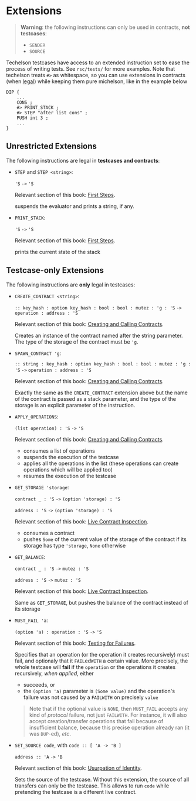 # Extensions

> **Warning**: the following instructions can only be used in contracts, **not testcases**:
> - `SENDER`
> - `SOURCE`

Techelson testcases have access to an extended instruction set to ease the process of writing
tests. See `rsc/tests/` for more examples. Note that techelson treats `#>` as whitespace, so you
can use extensions in contracts (when [legal](#unrestricted-extensions)) while keeping them pure
michelson, like in the example below

```
DIP {
    ...
    CONS ;
    #> PRINT_STACK ;
    #> STEP "after list cons" ;
    PUSH int 3 ;
    ...
}
```

## Unrestricted Extensions

The following instructions are legal in **testcases and contracts**:

- `STEP` and `STEP <string>`:

    `'S` `->` `'S`

    Relevant section of this book: [First Steps].

    suspends the evaluator and prints a string, if any.

- `PRINT_STACK`:

    `'S` `->` `'S`

    Relevant section of this book: [First Steps].

    prints the current state of the stack

## Testcase-only Extensions

The following instructions are **only** legal in testcases:

- `CREATE_CONTRACT <string>`:

    `:: key_hash : option key_hash : bool : bool : mutez : 'g : 'S`
    `->` `operation : address : 'S`

    Relevant section of this book: [Creating and Calling Contracts].

    Creates an instance of the contract named after the string parameter. The type of the storage
    of the contract must be `'g`.

- `SPAWN_CONTRACT 'g`:

    `:: string : key_hash : option key_hash : bool : bool : mutez : 'g : 'S`
    `->` `operation : address : 'S`

    Relevant section of this book: [Creating and Calling Contracts].

    Exactly the same as the `CREATE_CONTRACT` extension above but the name of the contract is
    passed as a stack parameter, and the type of the storage is an explicit parameter of the
    instruction.

- `APPLY_OPERATIONS`:

    `(list operation) : 'S` `->` `'S`

    Relevant section of this book: [Creating and Calling Contracts].

    - consumes a list of operations
    - suspends the execution of the testcase
    - applies all the operations in the list (these operations can create operations which will be
        applied too)
    - resumes the execution of the testcase

- `GET_STORAGE 'storage`:

    `contract _ : 'S` `->` `(option 'storage) : 'S`

    `address : 'S` `->` `(option 'storage) : 'S`

    Relevant section of this book: [Live Contract Inspection].

    - consumes a contract
    - pushes `Some` of the current value of the storage of the contract if its storage has type
        `'storage`, `None` otherwise

- `GET_BALANCE`:

    `contract _ : 'S` `->` `mutez : 'S`

    `address : 'S` `->` `mutez : 'S`

    Relevant section of this book: [Live Contract Inspection].

    Same as `GET_STORAGE`, but pushes the balance of the contract instead of its storage

- `MUST_FAIL 'a`:

    `(option 'a) : operation : 'S` `->` `'S`

    Relevant section of this book: [Testing for Failures].

    Specifies that an operation (or the operation it creates recursively) must fail, and optionaly
    that it `FAIL`ed`WITH` a certain value. More precisely, the whole testcase will **fail** if the
    `operation` or the operations it creates recursively, *when applied*, either

    - succeeds, or
    - the `(option 'a)` parameter is `(Some value)` and the operation's failure was not caused by a
        `FAILWITH` on precisely `value`
    
    > Note that if the optional value is `NONE`, then `MUST_FAIL` accepts any kind of *protocol*
    > failure, not just `FAILWITH`. For instance, it will also accept creation/transfer operations
    > that fail because of insufficient balance, because this precise operation already ran (it was
    > `DUP`-ed), *etc*.

- `SET_SOURCE code`, with `code :: [ 'A -> 'B ]`

    `address :: 'A` `->` `'B`

    Relevant section of this book: [Usurpation of Identity].

    Sets the source of the testcase. Without this extension, the source of all transfers can only
    be the testcase. This allows to run `code` while pretending the testcase is a different live
    contract.

[First Steps]: ../testing/basic.md (First Steps section)
[Creating and Calling Contracts]: ../testing/contracts.md (Creating and Calling Contracts section)
[Live Contract Inspection]: ../testing/inspection.md (Live Contract Inspection section)
[Testing for Failures]: ../testing/failures.md (Testing for Failures section)
[Usurpation of Identity]: ../testing/set_source.md (Usurpation of Identity section)
